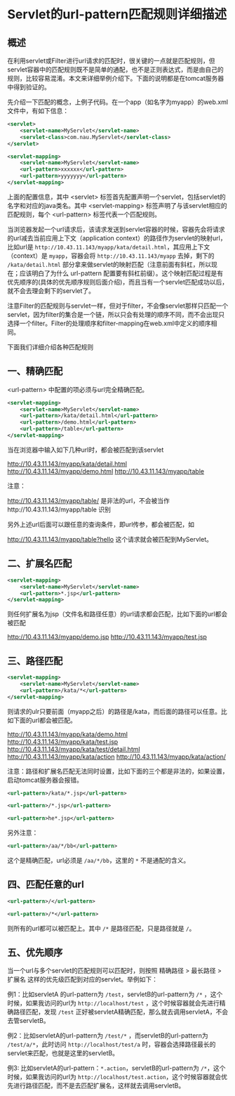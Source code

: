 # Servlet的url-pattern匹配规则详细描述

## 概述

在利用servlet或Filter进行url请求的匹配时，很关键的一点就是匹配规则，但servlet容器中的匹配规则既不是简单的通配，也不是正则表达式，而是由自己的规则，比较容易混淆。本文来详细举例介绍下。下面的说明都是在tomcat服务器中得到验证的。

先介绍一下匹配的概念，上例子代码。在一个app（如名字为myapp）的web.xml文件中，有如下信息：

```xml
<servlet>
	<servlet-name>MyServlet</servlet-name>
	<servlet-class>com.nau.MyServlet</servlet-class>
</servlet>

<servlet-mapping>
	<servlet-name>MyServlet</servlet-name>
	<url-pattern>xxxxxx</url-pattern>
	<url-pattern>yyyyyyy</url-pattern>
</servlet-mapping>
```

上面的配置信息，其中 &lt;servlet&gt; 标签首先配置声明一个servlet，包括servlet的名字和对应的java类名。其中 &lt;servlet-mapping&gt; 标签声明了与该servlet相应的匹配规则，每个 &lt;url-pattern&gt; 标签代表一个匹配规则。

当浏览器发起一个url请求后，该请求发送到servlet容器的时候，容器先会将请求的url减去当前应用上下文（application context）的路径作为servlet的映射url，比如url是 `http://10.43.11.143/myapp/kata/detail.html`，其应用上下文（context）是 `myapp`，容器会将 `http://10.43.11.143/myapp` 去掉，剩下的 `/kata/detail.html` 部分拿来做servlet的映射匹配（注意前面有斜杠，所以现在；应该明白了为什么 url-pattern 配置要有斜杠前缀）。这个映射匹配过程是有优先顺序的(具体的优先顺序规则后面介绍)，而且当有一个servlet匹配成功以后，就不会去理会剩下的servlet了。

注意Filter的匹配规则与servlet一样，但对于filter，不会像servlet那样只匹配一个servlet，因为filter的集合是一个链，所以只会有处理的顺序不同，而不会出现只选择一个filter。Filter的处理顺序和filter-mapping在web.xml中定义的顺序相同。

下面我们详细介绍各种匹配规则

## 一、精确匹配

&lt;url-pattern&gt; 中配置的项必须与url完全精确匹配。

```xml
<servlet-mapping>
    <servlet-name>MyServlet</servlet-name>
    <url-pattern>/kata/detail.html</url-pattern>
    <url-pattern>/demo.html</url-pattern>
    <url-pattern>/table</url-pattern>
</servlet-mapping>
```

当在浏览器中输入如下几种url时，都会被匹配到该servlet

http://10.43.11.143/myapp/kata/detail.html
http://10.43.11.143/myapp/demo.html
http://10.43.11.143/myapp/table

注意：

http://10.43.11.143/myapp/table/ 是非法的url，不会被当作http://10.43.11.143/myapp/table 识别

另外上述url后面可以跟任意的查询条件，即url传参，都会被匹配，如

http://10.43.11.143/myapp/table?hello 这个请求就会被匹配到MyServlet。

## 二、扩展名匹配

```xml
<servlet-mapping>
    <servlet-name>MyServlet</servlet-name>
    <url-pattern>*.jsp</url-pattern>
</servlet-mapping>
```

则任何扩展名为jsp（文件名和路径任意）的url请求都会匹配，比如下面的url都会被匹配

http://10.43.11.143/myapp/demo.jsp
http://10.43.11.143/myapp/test.jsp

## 三、路径匹配

```xml
<servlet-mapping>
    <servlet-name>MyServlet</servlet-name>
    <url-pattern>/kata/*</url-pattern>
</servlet-mapping>
```

则请求的ulr只要前面（myapp之后）的路径是/kata，而后面的路径可以任意。比如下面的url都会被匹配。

http://10.43.11.143/myapp/kata/demo.html
http://10.43.11.143/myapp/kata/test.jsp
http://10.43.11.143/myapp/kata/test/detail.html
http://10.43.11.143/myapp/kata/action
http://10.43.11.143/myapp/kata/action/

注意：路径和扩展名匹配无法同时设置，比如下面的三个<url-pattern>都是非法的，如果设置，启动tomcat服务器会报错。

```xml
<url-pattern>/kata/*.jsp</url-pattern>

<url-pattern>/*.jsp</url-pattern>

<url-pattern>he*.jsp</url-pattern>
```

另外注意：

```xml
<url-pattern>/aa/*/bb</url-pattern>
```

这个是精确匹配，url必须是 `/aa/*/bb`，这里的 `*` 不是通配的含义。

## 四、匹配任意的url

```xml
<url-pattern>/</url-pattern>

<url-pattern>/*</url-pattern>
```

则所有的url都可以被匹配上。其中 `/*` 是路径匹配，只是路径就是 `/`。

## 五、优先顺序

当一个url与多个servlet的匹配规则可以匹配时，则按照 精确路径 > 最长路径 > 扩展名 这样的优先级匹配到对应的servlet。举例如下：

例1：比如servletA 的url-pattern为 `/test`，servletB的url-pattern为 `/*` ，这个时候，如果我访问的url为 `http://localhost/test` ，这个时候容器就会先进行精确路径匹配，发现 `/test` 正好被servletA精确匹配，那么就去调用servletA，不会去管servletB。

例2：比如servletA的url-pattern为 `/test/*` ，而servletB的url-pattern为 `/test/a/*`，此时访问 `http://localhost/test/a` 时，容器会选择路径最长的servlet来匹配，也就是这里的servletB。

例3: 比如servletA的url-pattern：`*.action`，servletB的url-pattern为 `/*`，这个时候，如果我访问的url为 `http://localhost/test.action`，这个时候容器就会优先进行路径匹配，而不是去匹配扩展名，这样就去调用servletB。